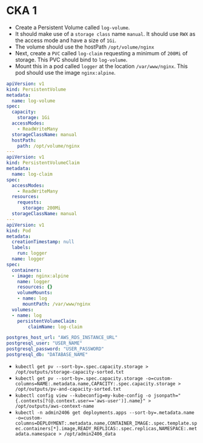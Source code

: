 # CKA 1

- Create a Persistent Volume called `log-volume`.
- It should make use of a `storage class` name `manual`. It should use `RWX` as the access mode and have a size of `1Gi`.
- The volume should use the hostPath `/opt/volume/nginx`
- Next, create a `PVC` called `log-claim` requesting a minimum of `200Mi` of storage. This PVC should bind to `log-volume`.
- Mount this in a pod called `logger` at the location `/var/www/nginx`. This pod should use the image `nginx:alpine`.

```yaml
apiVersion: v1
kind: PersistentVolume
metadata:
  name: log-volume
spec:
  capacity:
    storage: 1Gi
  accessModes:
    - ReadWriteMany
  storageClassName: manual
  hostPath:
    path: /opt/volume/nginx
---
apiVersion: v1
kind: PersistentVolumeClaim
metadata:
  name: log-claim
spec:
  accessModes:
    - ReadWriteMany
  resources:
    requests:
      storage: 200Mi
  storageClassName: manual
---
apiVersion: v1
kind: Pod
metadata:
  creationTimestamp: null
  labels:
    run: logger
  name: logger
spec:
  containers:
  - image: nginx:alpine
    name: logger
    resources: {}
    volumeMounts:
    - name: log
      mountPath: /var/www/nginx
  volumes:
  - name: log
    persistentVolumeClaim:
        claimName: log-claim
```

```yml
postgres_host_url: "AWS_RDS_INSTANCE_URL"
postgresql_user: "USER_NAME"
postgresql_password: "USER_PASSWORD"
postgresql_db: "DATABASE_NAME"
```

- `kubectl get pv --sort-by=.spec.capacity.storage > /opt/outputs/storage-capacity-sorted.txt`
- `kubectl get pv --sort-by=.spec.capacity.storage -o=custom-columns=NAME:.metadata.name,CAPACITY:.spec.capacity.storage > /opt/outputs/pv-and-capacity-sorted.txt`
- `kubectl config view --kubeconfig=my-kube-config -o jsonpath="{.contexts[?(@.context.user=='aws-user')].name}" > /opt/outputs/aws-context-name`
- `kubectl -n admin2406 get deployments.apps --sort-by=.metadata.name -o=custom-columns=DEPLOYMENT:.metadata.name,CONTAINER_IMAGE:.spec.template.spec.containers[*].image,READY_REPLICAS:.spec.replicas,NAMESPACE:.metadata.namespace > /opt/admin2406_data`
